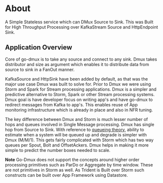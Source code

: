 
# About
A Simple Stateless service which can DMux Source to Sink.
This was Built for High Throughput Processing over KafkaStream Source and HttpEndpoint Sink.

## Application Overview
Core of go-dmux is to take any source and connect to any sink. Dmux takes distributor and size as argument which enables it to distribute data from source to sink in a FanOut manner.

KafkaSource and HttpSink have been added by default, as that was the major use case Dmux was built to solve for. Prior to Dmux we were using Storm and Spark for Stream processing applications. Dmux is a simpler and predictive alternative to Storm, Spark or other Stream processing systems. Dmux goal is have developer focus on writing app's and have go-dmux to redirect messages from Kafka to app's. This enables reuse of App monitoring infrastructure which is already in place and also in NFR tuning.

The key difference between Dmux and Storm is much lesser number of hops and queues involved in Single Message processing. Dmux has single hop from Source to Sink. With reference to [queueing theory](https://en.wikipedia.org/wiki/Queueing_theory#Queueing_networks), ability to estimate when a system will be queued up and degrade is simpler with Dmux (M/M/1). This gets fairly complicated with Storm which has two way queues per Spout, Bolt and OffsetAckers. Dmux helps in making it more simple to predict the number boxes needed to scale.

**Note** Go-Dmux does not support the concepts around higher order processing primitives such as ParDo or Aggregate by time window. These are not primitives in Storm as well. As Trident is Built over Storm such constructs can be built over App Framework using Datastore.
